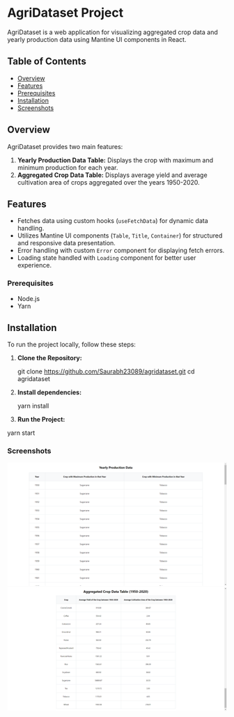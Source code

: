 # AgriDataset Project

AgriDataset is a web application for visualizing aggregated crop data and yearly production data using Mantine UI components in React.

## Table of Contents

- [Overview](#overview)
- [Features](#features)
- [Prerequisites](#Prerequisites)
- [Installation](#installation)
- [Screenshots](#screenshots)

## Overview

AgriDataset provides two main features:

1. **Yearly Production Data Table:** Displays the crop with maximum and minimum production for each year.
2. **Aggregated Crop Data Table:** Displays average yield and average cultivation area of crops aggregated over the years 1950-2020.

## Features

- Fetches data using custom hooks (`useFetchData`) for dynamic data handling.
- Utilizes Mantine UI components (`Table`, `Title`, `Container`) for structured and responsive data presentation.
- Error handling with custom `Error` component for displaying fetch errors.
- Loading state handled with `Loading` component for better user experience.

### Prerequisites

- Node.js
- Yarn

## Installation

To run the project locally, follow these steps:

1. **Clone the Repository:**

   git clone https://github.com/Saurabh23089/agridataset.git
   cd agridataset

2. **Install dependencies:**

   yarn install

3. **Run the Project:**

yarn start

### Screenshots

![Yearly Production Data Table](./public/screenshots/yearlydata.png)
![Aggregated Crop Data Table](./public/screenshots/cropdata.png)
